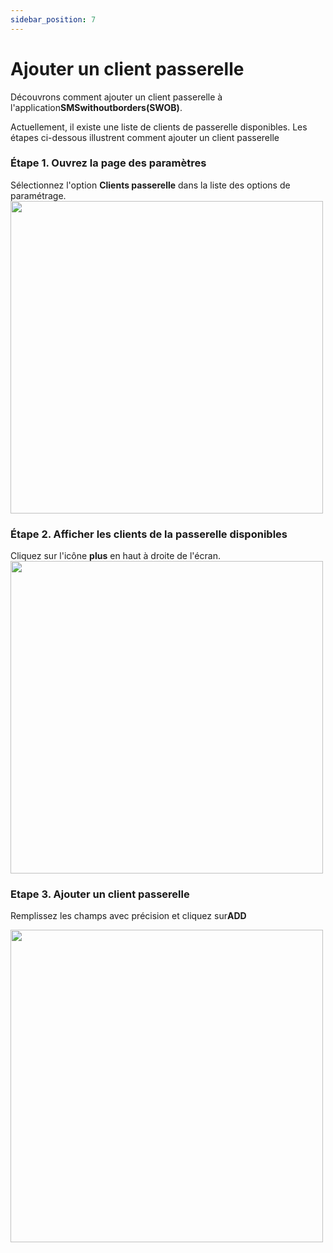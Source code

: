 ```yaml
---
sidebar_position: 7
---
```


# Ajouter un client passerelle

Découvrons comment ajouter un client passerelle à l'application**SMSwithoutborders(SWOB)**.

Actuellement, il existe une liste de clients de passerelle disponibles. Les étapes ci-dessous illustrent comment ajouter un client passerelle

### Étape 1. Ouvrez la page des paramètres
Sélectionnez l'option **Clients passerelle** dans la liste des options de paramétrage.
<img src="/img/settings .png" height="500" />

### Étape 2. Afficher les clients de la passerelle disponibles
Cliquez sur l'icône **plus** en haut à droite de l'écran.
<img src="gatewayClient.png" height="500" />

### Etape 3. Ajouter un client passerelle

Remplissez les champs avec précision et cliquez sur**ADD**

<img src="/img/gateway2.png" height="500" />
